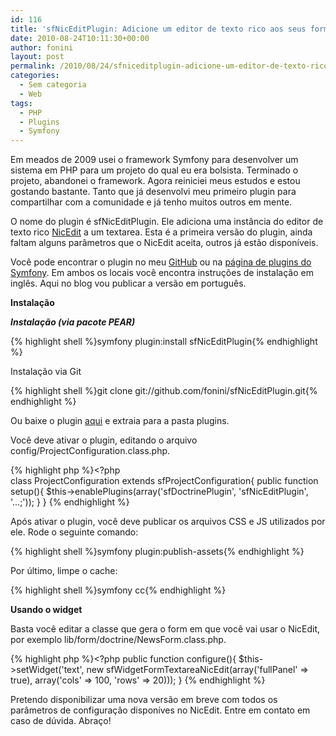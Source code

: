 ```yaml
---
id: 116
title: 'sfNicEditPlugin: Adicione um editor de texto rico aos seus forms no Symfony'
date: 2010-08-24T10:11:30+00:00
author: fonini
layout: post
permalink: /2010/08/24/sfniceditplugin-adicione-um-editor-de-texto-rico-aos-seus-forms-no-symfony/
categories:
  - Sem categoria
  - Web
tags:
  - PHP
  - Plugins
  - Symfony
---
```

Em meados de 2009 usei o framework Symfony para desenvolver um sistema em PHP para um projeto do qual eu era bolsista. Terminado o projeto, abandonei o framework. Agora reiniciei meus estudos e estou gostando bastante. Tanto que já desenvolvi meu primeiro plugin para compartilhar com a comunidade e já tenho muitos outros em mente.

O nome do plugin é sfNicEditPlugin. Ele adiciona uma instância do editor de texto rico <a href="http://www.nicedit.com" rel="externo nofollow">NicEdit</a> a um textarea. Esta é a primeira versão do plugin, ainda faltam alguns parâmetros que o NicEdit aceita, outros já estão disponíveis.

Você pode encontrar o plugin no meu <a href="http://github.com/fonini/sfNicEditPlugin" rel="externo nofollow">GitHub</a> ou na <a href="http://www.symfony-project.org/plugins/sfNicEditPlugin" rel="externo nofollow">página de plugins do Symfony</a>. Em ambos os locais você encontra instruções de instalação em inglês. Aqui no blog vou publicar a versão em português.

**Instalação**  

***Instalação (via pacote PEAR)***

{% highlight shell %}symfony plugin:install sfNicEditPlugin{% endhighlight %}

Instalação via Git

{% highlight shell %}git clone git://github.com/fonini/sfNicEditPlugin.git{% endhighlight %}

Ou baixe o plugin <a href="http://plugins.symfony-project.org/get/sfNicEditPlugin/sfNicEditPlugin-1.0.1.tgz" rel="nofollow externo">aqui</a> e extraia para a pasta plugins.

Você deve ativar o plugin, editando o arquivo config/ProjectConfiguration.class.php.

{% highlight php %}<?php  
class ProjectConfiguration extends sfProjectConfiguration{
	public function setup(){
		$this->enablePlugins(array('sfDoctrinePlugin', 'sfNicEditPlugin', '...;'));
	}
}
{% endhighlight %}

Após ativar o plugin, você deve publicar os arquivos CSS e JS utilizados por ele. Rode o seguinte comando:

{% highlight shell %}symfony plugin:publish-assets{% endhighlight %}

Por último, limpe o cache:

{% highlight shell %}symfony cc{% endhighlight %}



**Usando o widget**

Basta você editar a classe que gera o form em que você vai usar o NicEdit, por exemplo lib/form/doctrine/NewsForm.class.php.

{% highlight php %}<?php
public function configure(){
	$this->setWidget('text', new sfWidgetFormTextareaNicEdit(array('fullPanel' => true), array('cols' => 100, 'rows' => 20)));
}
{% endhighlight %}

Pretendo disponibilizar uma nova versão em breve com todos os parâmetros de configuração disponíves no NicEdit. Entre em contato em caso de dúvida. Abraço!